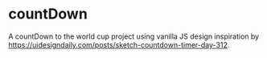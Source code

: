 # countDown


A countDown to the world cup project using vanilla JS design inspiration by https://uidesigndaily.com/posts/sketch-countdown-timer-day-312.

